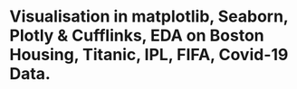 # Visualisation in matplotlib, Seaborn, Plotly & Cufflinks, EDA on Boston Housing, Titanic, IPL, FIFA, Covid-19 Data.
